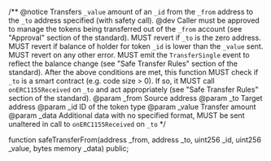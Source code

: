 /**
    @notice Transfers `_value` amount of an `_id` from the `_from` address to the `_to` address specified (with safety call).
    @dev Caller must be approved to manage the tokens being transferred out of the `_from` account (see "Approval" section of the standard).
    MUST revert if `_to` is the zero address.
    MUST revert if balance of holder for token `_id` is lower than the `_value` sent.
    MUST revert on any other error.
    MUST emit the `TransferSingle` event to reflect the balance change (see "Safe Transfer Rules" section of the standard).
    After the above conditions are met, this function MUST check if `_to` is a smart contract (e.g. code size > 0). If so, it MUST call `onERC1155Received` on `_to` and act appropriately (see "Safe Transfer Rules" section of the standard).
    @param _from    Source address
    @param _to      Target address
    @param _id      ID of the token type
    @param _value   Transfer amount
    @param _data    Additional data with no specified format, MUST be sent unaltered in call to `onERC1155Received` on `_to`
*/

function safeTransferFrom(address _from, address _to, uint256 _id, uint256 _value, bytes memory _data) public;